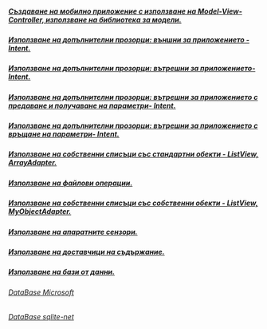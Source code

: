 ##### [Създаване на мобилно приложение с използване на Model-View-Controller, използване на библиотека за модели.](https://github.com/vakovsky/Android/blob/main/csAndroid/arch/Doc1.pdf)
#####  [Използване на допълнителни прозорци: външни за приложението - Intent.](https://github.com/vakovsky/Android/tree/main/csAndroid/parts/2024-10-02)
#####  [Използване на допълнителни прозорци: вътрешни за приложението- Intent.](https://github.com/vakovsky/Android/tree/main/csAndroid/parts/2024-10-09)
#####  [Използване на допълнителни прозорци: вътрешни за приложението с предаване и получаване на параметри- Intent.](https://github.com/vakovsky/Android/tree/main/csAndroid/parts/2024-10-16)
#####  [Използване на допълнителни прозорци: вътрешни за приложението с връщане на параметри- Intent.](https://github.com/vakovsky/Android/tree/main/csAndroid/parts/2024-10-16)
#####  [Използване на собственни списъци със стандартни обекти - ListView, ArrayAdapter.](https://github.com/vakovsky/Android/blob/main/csAndroid/arch/Doc1.pdf)
#####  [Използване на файлови операции.](https://github.com/vakovsky/Android/blob/main/csAndroid/arch/Doc1.pdf)
#####  [Използване на собственни списъци със собственни обекти - ListView, MyObjectAdapter.](https://github.com/vakovsky/Android/blob/main/csAndroid/arch/Doc1.pdf)
#####  [Използване на апаратните сензори.](https://github.com/vakovsky/Android/tree/main/csAndroid/parts/2024-12-04)
#####  [Използване на доставчици на съдържание.](https://github.com/vakovsky/Android/tree/main/csAndroid/parts/2024-12-11)
#####  [Използване на бази от данни.](https://github.com/vakovsky/Android/blob/main/csAndroid/arch/Doc1.pdf)
###### [DataBase Microsoft](https://learn.microsoft.com/en-us/xamarin/android/data-cloud/data-access/using-sqlite-orm)
###### [DataBase sqlite-net](https://github.com/praeclarum/sqlite-net)
